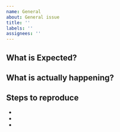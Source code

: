 ```yaml
---
name: General
about: General issue
title: ''
labels: ''
assignees: ''
---
```


<!--
 💚 Thanks for your time to make this feedback 💚
👍 A properly detailed bug report can save a LOT of time and help fixing issues as soon as possible.
-->

## **What is Expected?**

## **What is actually happening?**

## **Steps to reproduce**

-
-
-
